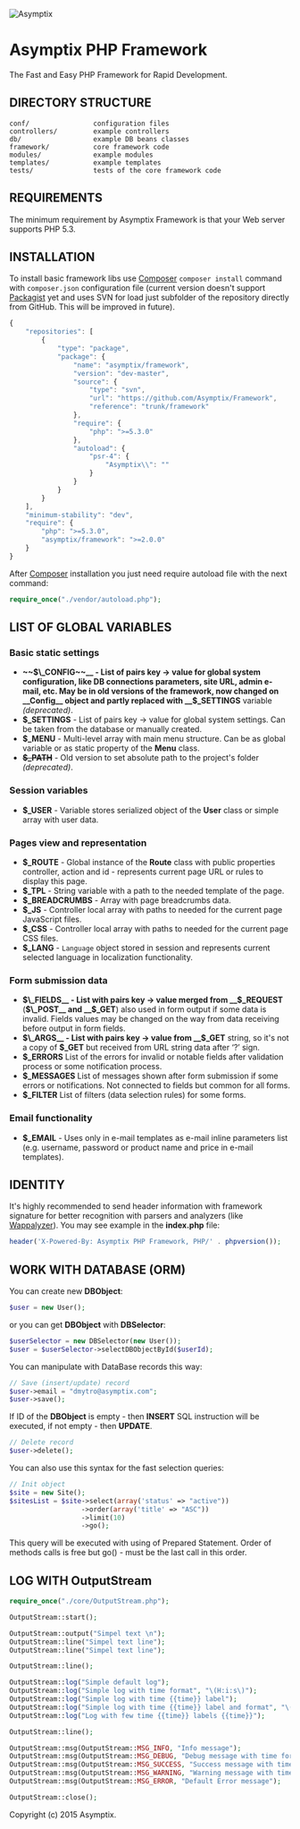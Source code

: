 ![Asymptix](https://media.licdn.com/media/AAEAAQAAAAAAAAK-AAAAJDVhMDMzNDIxLWMzOTktNDhhNS04YWFjLWZmMjQ0Mzc1NDE4Ng.png)

# Asymptix PHP Framework

The Fast and Easy PHP Framework for Rapid Development.

DIRECTORY STRUCTURE
---

```
conf/                configuration files
controllers/         example controllers
db/                  example DB beans classes
framework/           core framework code
modules/             example modules
templates/           example templates
tests/               tests of the core framework code
```

REQUIREMENTS
---

The minimum requirement by Asymptix Framework is that your Web server supports PHP 5.3.

INSTALLATION
---

To install basic framework libs use [Composer](https://getcomposer.org/) `composer install` command with `composer.json` configuration file (current version doesn't support [Packagist](https://packagist.org/) yet and uses SVN for load just subfolder of the repository directly from GitHub. This will be improved in future).

```js
{
	"repositories": [
        {
			"type": "package",
            "package": {
                "name": "asymptix/framework",
                "version": "dev-master",
                "source": {
                    "type": "svn",
                    "url": "https://github.com/Asymptix/Framework",
                    "reference": "trunk/framework"
                },
				"require": {
					"php": ">=5.3.0"
				},
				"autoload": {
					"psr-4": {
						"Asymptix\\": ""
					}
				}
            }
        }
    ],
	"minimum-stability": "dev",
    "require": {
        "php": ">=5.3.0",
		"asymptix/framework": ">=2.0.0"
    }
}
```

After [Composer](https://getcomposer.org/) installation you just need require autoload file with the next command:

```php
require_once("./vendor/autoload.php");
```

LIST OF GLOBAL VARIABLES
---

### Basic static settings
* __~~$\_CONFIG~~__ - List of pairs key → value for global system configuration, like DB connections parameters, site URL, admin e-mail, etc. May be in old versions of the framework, now changed on __Config__ object and partly replaced with __$\_SETTINGS__ variable _(deprecated)_.
* __$\_SETTINGS__ -	List of pairs key → value for global system settings. Can be taken from the database or manually created.
* __$\_MENU__ -	Multi-level array with main menu structure. Can be as global variable or as static property of the __Menu__ class.
* __~~$\_PATH~~__ -	Old version to set absolute path to the project's folder _(deprecated)_.

### Session variables
* __$\_USER__ - Variable stores serialized object of the __User__ class or simple array with user data.

### Pages view and representation
* __$\_ROUTE__ - Global instance of the __Route__ class with public properties controller, action and id - represents current page URL or rules to display this page.
* __$\_TPL__	- String variable with a path to the needed template of the page.
* __$\_BREADCRUMBS__ - Array with page breadcrumbs data.
* __$\_JS__ - Controller local array with paths to needed for the current page JavaScript files.
* __$\_CSS__	- Controller local array with paths to needed for the current page CSS files.
* __$\_LANG__ - `Language` object stored in session and represents current selected language in localization functionality.

### Form submission data
* __$\_FIELDS__ - List with pairs key → value merged from __$\_REQUEST__ (__$\_POST__ and __$\_GET__) also used in form output if some data is invalid. Fields values may be changed on the way from data receiving before output in form fields.
* __$\_ARGS__ -	List with pairs key → value from __$\_GET__ string, so it's not a copy of __$\_GET__ but received from URL string data after ‘?’ sign.
* __$\_ERRORS__	List of the errors for invalid or notable fields after validation process or some notification process.
* __$\_MESSAGES__	List of messages shown after form submission if some errors or notifications. Not connected to fields but common for all forms.
* __$\_FILTER__	List of filters (data selection rules) for some forms.

### Email functionality
* __$\_EMAIL__ - Uses only in e-mail templates as e-mail inline parameters list (e.g. username, password or product name and price in e-mail templates).

IDENTITY
---

It's highly recommended to send header information with framework signature for better recognition with parsers and analyzers (like [Wappalyzer](https://github.com/AliasIO/Wappalyzer)).
You may see example in the __index.php__ file:

```php
header('X-Powered-By: Asymptix PHP Framework, PHP/' . phpversion());
```

WORK WITH DATABASE (ORM)
---

You can create new __DBObject__:

```php
$user = new User();
```

or you can get __DBObject__ with __DBSelector__:

```php
$userSelector = new DBSelector(new User());
$user = $userSelector->selectDBObjectById($userId);
```

You can manipulate with DataBase records this way:

```php
// Save (insert/update) record
$user->email = "dmytro@asymptix.com";
$user->save();
```

If ID of the __DBObject__ is empty - then __INSERT__ SQL instruction will be executed, if not empty - then __UPDATE__.

```php
// Delete record
$user->delete();
```

You can also use this syntax for the fast selection queries:

```php
// Init object
$site = new Site();
$sitesList = $site->select(array('status' => "active"))
                  ->order(array('title' => "ASC"))
                  ->limit(10)
                  ->go();
```

This query will be executed with using of Prepared Statement. Order of methods calls is free but go() - must be the last call in this order.

LOG WITH OutputStream
---

```php
require_once("./core/OutputStream.php");

OutputStream::start();

OutputStream::output("Simpel text \n");
OutputStream::line("Simpel text line");
OutputStream::line("Simpel text line");

OutputStream::line();

OutputStream::log("Simple default log");
OutputStream::log("Simple log with time format", "\(H:i:s\)");
OutputStream::log("Simple log with time {{time}} label");
OutputStream::log("Simple log with time {{time}} label and format", "\(H:i:s\)");
OutputStream::log("Log with few time {{time}} labels {{time}}");

OutputStream::line();

OutputStream::msg(OutputStream::MSG_INFO, "Info message");
OutputStream::msg(OutputStream::MSG_DEBUG, "Debug message with time format", "\(H:i:s\)");
OutputStream::msg(OutputStream::MSG_SUCCESS, "Success message with time {{time}} label");
OutputStream::msg(OutputStream::MSG_WARNING, "Warning message with time {{time}} label and format", "\(H:i:s\)");
OutputStream::msg(OutputStream::MSG_ERROR, "Default Error message");

OutputStream::close();
```

Copyright (c) 2015 Asymptix.
